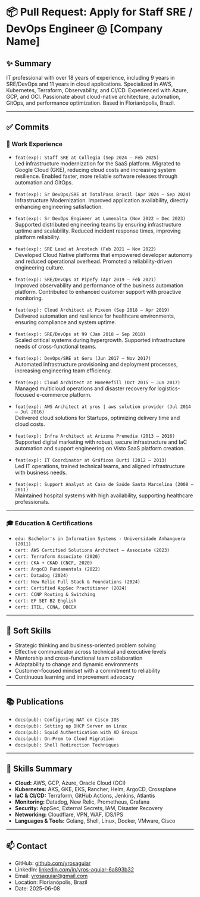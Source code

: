 # 📦 Pull Request: Apply for Staff SRE / DevOps Engineer @ [Company Name]

## ✨ Summary

IT professional with over 18 years of experience, including 9 years in SRE/DevOps and 11 years in cloud applications. Specialized in AWS, Kubernetes, Terraform, Observability, and CI/CD. Experienced with Azure, GCP, and OCI. Passionate about cloud-native architecture, automation, GitOps, and performance optimization. Based in Florianópolis, Brazil.

---

## ✅ Commits

### 💼 Work Experience

- `feat(exp): Staff SRE at Collegia (Sep 2024 – Feb 2025)`  
  Led infrastructure modernization for the SaaS platform. Migrated to Google Cloud (GKE), reducing cloud costs and increasing system resilience. Enabled faster, more reliable software releases through automation and GitOps.

- `feat(exp): Sr DevOps/SRE at TotalPass Brasil (Apr 2024 – Sep 2024)`  
  Infrastructure Modernization. Improved application availability, directly enhancing engineering satisfaction.

- `feat(exp): Sr DevOps Engineer at Lumenalta (Nov 2022 – Dec 2023)`  
  Supported distributed engineering teams by ensuring infrastructure uptime and scalability. Reduced incident response times, improving platform reliability.

- `feat(exp): SRE Lead at Arcotech (Feb 2021 – Nov 2022)`  
  Developed Cloud Native platforms that empowered developer autonomy and reduced operational overhead. Promoted a reliability-driven engineering culture.

- `feat(exp): SRE/DevOps at Pipefy (Apr 2019 – Feb 2021)`  
  Improved observability and performance of the business automation platform. Contributed to enhanced customer support with proactive monitoring.

- `feat(exp): Cloud Architect at Pixeon (Sep 2018 – Apr 2019)`  
  Delivered automation and resilience for healthcare environments, ensuring compliance and system uptime.

- `feat(exp): SRE/DevOps at 99 (Jan 2018 – Sep 2018)`  
  Scaled critical systems during hypergrowth. Supported infrastructure needs of cross-functional teams.

- `feat(exp): DevOps/SRE at Geru (Jun 2017 – Nov 2017)`  
  Automated infrastructure provisioning and deployment processes, increasing engineering team efficiency.

- `feat(exp): Cloud Architect at HomeRefill (Oct 2015 – Jun 2017)`  
  Managed multicloud operations and disaster recovery for logistics-focused e-commerce platform.

- `feat(exp): AWS Architect at yros | aws solution provider (Jul 2014 – Jul 2016)`  
  Delivered cloud solutions for Startups, optimizing delivery time and cloud costs.

- `feat(exp): Infra Architect at Arizona Premedia (2013 – 2016)`  
  Supported digital marketing with robust, secure infrastructure and IaC automation and support engineering on Visto SaaS platform creation.

- `feat(exp): IT Coordinator at Gráficos Burti (2012 – 2013)`  
  Led IT operations, trained technical teams, and aligned infrastructure with business needs.

- `feat(exp): Support Analyst at Casa de Saúde Santa Marcelina (2008 – 2011)`  
  Maintained hospital systems with high availability, supporting healthcare professionals.

---

### 🎓 Education & Certifications

- `edu: Bachelor's in Information Systems - Universidade Anhanguera (2011)`
- `cert: AWS Certified Solutions Architect – Associate (2023)`
- `cert: Terraform Associate (2020)`
- `cert: CKA + CKAD (CNCF, 2020)`
- `cert: ArgoCD Fundamentals (2022)`
- `cert: Datadog (2024)`
- `cert: New Relic Full Stack & Foundations (2024)`
- `cert: Certified AppSec Practitioner (2024)`
- `cert: CCNP Routing & Switching`
- `cert: EF SET B2 English`
- `cert: ITIL, CCNA, DBCEX`

---

## 🤝 Soft Skills

- Strategic thinking and business-oriented problem solving  
- Effective communicator across technical and executive levels  
- Mentorship and cross-functional team collaboration  
- Adaptability to change and dynamic environments  
- Customer-focused mindset with a commitment to reliability  
- Continuous learning and improvement advocacy

---

## 📚 Publications

- `docs(pub): Configuring NAT on Cisco IOS`
- `docs(pub): Setting up DHCP Server on Linux`
- `docs(pub): Squid Authentication with AD Groups`
- `docs(pub): On-Prem to Cloud Migration`
- `docs(pub): Shell Redirection Techniques`

---

## 🧠 Skills Summary

- **Cloud:** AWS, GCP, Azure, Oracle Cloud (OCI)  
- **Kubernetes:** AKS, GKE, EKS, Rancher, Helm, ArgoCD, Crossplane  
- **IaC & CI/CD:** Terraform, GitHub Actions, Jenkins, Atlantis  
- **Monitoring:** Datadog, New Relic, Prometheus, Grafana  
- **Security:** AppSec, External Secrets, IAM, Disaster Recovery  
- **Networking:** Cloudflare, VPN, WAF, IDS/IPS  
- **Languages & Tools:** Golang, Shell, Linux, Docker, VMware, Cisco

---

## 📫 Contact

- GitHub: [github.com/yrosaguiar](https://github.com/yrosaguiar)  
- LinkedIn: [linkedin.com/in/yros-aguiar-6a893b32](https://linkedin.com/in/yros-aguiar-6a893b32)  
- Email: yrosaguiar@gmail.com  
- Location: Florianópolis, Brazil  
- Date: 2025-06-08
